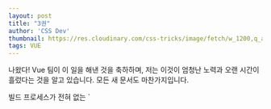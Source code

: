 ```yaml
---
layout: post
title: "3권"
author: 'CSS Dev'
thumbnail: https://res.cloudinary.com/css-tricks/image/fetch/w_1200,q_auto,f_auto/https://css-tricks.com/wp-content/uploads/2020/09/vue3-card-1.png
tags: VUE
---
```



나왔다! Vue 팀이 이 일을 해낸 것을 축하하며, 저는 이것이 엄청난 노력과 오랜 시간이 흘렀다는 것을 알고 있습니다. 모든 새 문서도 마찬가지입니다.

빌드 프로세스가 전혀 없는 `<script> 태그만으로 Vue를 사용할 수 있는 것이 여전히 우선 과제입니다. 하지만 프로세스 구축에도 준비가 되어 있습니다.

> Vue 3.0 코어는 여전히 단순한 <script> 태그를 통해 사용할 수 있지만 내부는 처음부터 분리형 모듈 모음으로 다시 작성되었다. 새로운 아키텍처는 더 나은 유지보수성을 제공하며, 최종 사용자는 트리 쉐이킹을 통해 런타임 크기의 최대 절반을 줄일 수 있습니다.

Vue Single File Components(SFCs, `.vue` 파일)와 함께 플레이를 하고자 하는 경우, Seagate는 이를 위해 특별히 제작된 코드 편집기의 코드펜에서 지원합니다. 펜 설정 > JavaScript로 이동하여 Vue 2를 Vue 3으로 플립합니다.

기차도 계속 움직이고 있어요. 모든 구성 요소 상태를 CSS에 노출시키는 이 제안은 매우 멋진 생각이다. 나는 CSS가 사이트에서 일어나는 모든 일에 접근할 수 있다는 아이디어가 정말 마음에 든다. 글로벌 스크롤이나 마우스 위치 같은 것들은 정말 멋질 것입니다. 모든 상태가 지정된 구성 요소에서 발생합니까? 그래, 내가 맡을게.